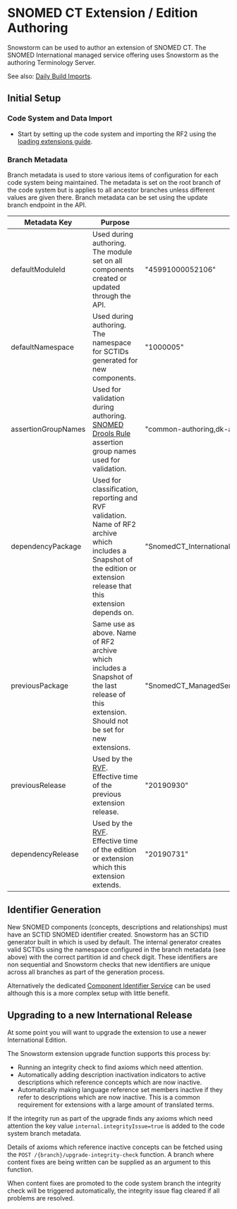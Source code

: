 # SNOMED CT Extension / Edition Authoring
Snowstorm can be used to author an extension of SNOMED CT.  The SNOMED International managed service offering uses Snowstorm as the authoring Terminology Server.

See also: [Daily Build Imports](daily-build-imports.md).

## Initial Setup
### Code System and Data Import
- Start by setting up the code system and importing the RF2 using the [loading extensions guide](updating-snomed-and-extensions.md). 

### Branch Metadata
Branch metadata is used to store various items of configuration for each code system being maintained. 
The metadata is set on the root branch of the code system but is applies to all ancestor branches unless different values are given there.
Branch metadata can be set using the update branch endpoint in the API.

| Metadata Key    | Purpose             | Example        |
|-----------------|---------------------|----------------|
| defaultModuleId | Used during authoring. The module set on all components created or updated through the API. | "45991000052106" |
| defaultNamespace | Used during authoring. The namespace for SCTIDs generated for new components. | "1000005" |
| assertionGroupNames | Used for validation during authoring. [SNOMED Drools Rule](https://github.com/IHTSDO/snomed-drools-rules) assertion group names used for validation. | "common-authoring,dk-authoring" |
| dependencyPackage | Used for classification, reporting and RVF validation. Name of RF2 archive which includes a Snapshot of the edition or extension release that this extension depends on. | "SnomedCT_InternationalRF2_PRODUCTION_20190731T120000Z.zip" |
| previousPackage | Same use as above. Name of RF2 archive which includes a Snapshot of the last release of this extension. Should not be set for new extensions. | "SnomedCT_ManagedServiceDK_PRODUCTION_DK1000005_20190930T120000Z.zip" |
| previousRelease | Used by the [RVF](https://github.com/IHTSDO/release-validation-framework). Effective time of the previous extension release. | "20190930" |
| dependencyRelease | Used by the [RVF](https://github.com/IHTSDO/release-validation-framework). Effective time of the edition or extension which this extension extends. | "20190731" |

## Identifier Generation
New SNOMED components (concepts, descriptions and relationships) must have an SCTID SNOMED identifier created. Snowstorm has an SCTID generator built in which is used by default. The internal generator creates valid SCTIDs using the namespace configured in the branch metadata (see above) with the correct partition id and check digit. These identifiers are non sequential and Snowstorm checks that new identifiers are unique across all branches as part of the generation process.

Alternatively the dedicated [Component Identifier Service](https://github.com/IHTSDO/component-identifier-service) can be used although this is a more complex setup with little benefit. 

## Upgrading to a new International Release
At some point you will want to upgrade the extension to use a newer International Edition. 

The Snowstorm extension upgrade function supports this process by:
- Running an integrity check to find axioms which need attention.
- Automatically adding description inactivation indicators to active descriptions which reference concepts which are now inactive.
- Automatically making language reference set members inactive if they refer to descriptions which are now inactive. This is a common requirement for extensions with a large amount of translated terms.

If the integrity run as part of the upgrade finds any axioms which need attention the key value `internal.integrityIssue=true` is added to the code system branch metadata.

Details of axioms which reference inactive concepts can be fetched using the `POST /{branch}/upgrade-integrity-check` function. A branch where content fixes are being written can be supplied as an argument to this function.

When content fixes are promoted to the code system branch the integrity check will be triggered automatically, the integrity issue flag cleared if all problems are resolved.
